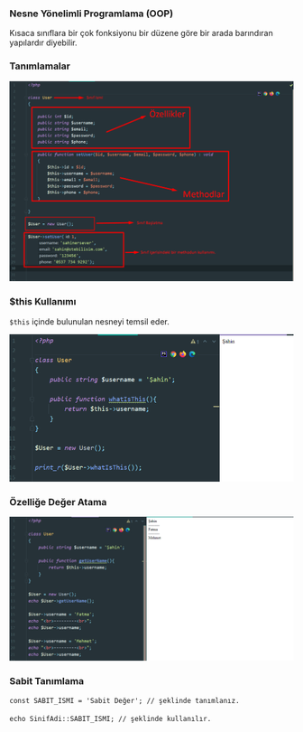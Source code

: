 ### Nesne Yönelimli Programlama (OOP)

Kısaca sınıflara bir çok fonksiyonu bir düzene göre bir arada barındıran yapılardır diyebilir.

### Tanımlamalar
![img.png](https://raw.githubusercontent.com/Kodluyoruz/taskforce/main/php/oop-giris/figures/img.png)



### $this Kullanımı

``$this`` içinde bulunulan nesneyi temsil eder.

![img_2.png](https://raw.githubusercontent.com/Kodluyoruz/taskforce/main/php/oop-giris/figures/img_2.png)

### Özelliğe Değer Atama

![img_3.png](https://raw.githubusercontent.com/Kodluyoruz/taskforce/main/php/oop-giris/figures/img_3.png)

### Sabit Tanımlama
```
const SABIT_ISMI = 'Sabit Değer'; // şeklinde tanımlanız.

echo SinifAdi::SABIT_ISMI; // şeklinde kullanılır.
```

